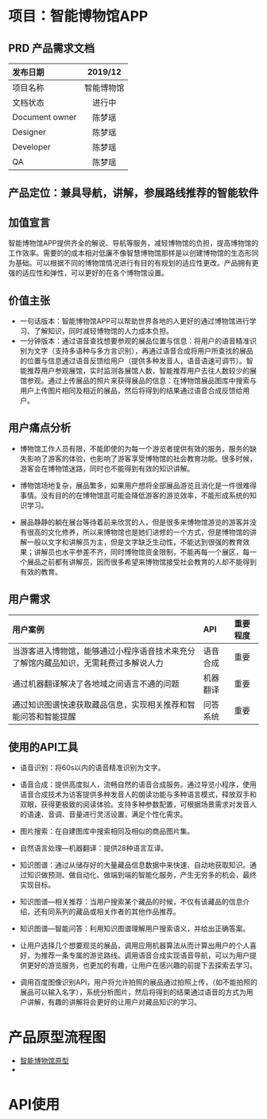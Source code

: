 # 项目：智能博物馆APP
## PRD 产品需求文档

|发布日期|2019/12|
|:-|:-:|
|项目名称|智能博物馆|
|文档状态|进行中|
|Document owner|陈梦瑶|
|Designer|陈梦瑶|
|Developer|陈梦瑶|
|QA|陈梦瑶|



## 产品定位：兼具导航，讲解，参展路线推荐的智能软件

## 加值宣言
智能博物馆APP提供齐全的解说、导航等服务，减轻博物馆的负担，提高博物馆的工作效率。需要的的成本相对低廉不像智慧博物馆那样是以创建博物馆的生态形同为基础。可以根据不同的博物馆情况进行有目的有规划的适应性更改。产品拥有更强的适应性和弹性，可以更好的在各个博物馆设置。

## 价值主张
- 一句话版本：智能博物馆APP可以帮助世界各地的人更好的通过博物馆进行学习、了解知识，同时减轻博物馆的人力成本负担。
- 一分钟版本：通过语音查找想要参观的展品位置与信息：将用户的语音精准识别为文字（支持多语种与多方言识别），再通过语音合成将用户所查找的展品的位置与信息通过语音反馈给用户（提供多种发音人，语音语速可调节）。智能推荐用户参观展馆，实时监测各展馆人数，智能推荐用户去往人数较少的展馆参观。通过上传展品的照片来获得展品的信息：在博物馆展品图库中搜索与用户上传图片相同及相近的展品，然后将得到的结果通过语音合成反馈给用户。


## 用户痛点分析
- 博物馆工作人员有限，不能即使的为每一个游览者提供有效的服务，服务的缺失影响了游客的体验，也影响了游客享受博物馆的社会教育功能。很多时候，游客会在博物馆迷路，同时也不能得到有效的知识讲解。
 
- 博物馆场地复杂，展品繁多，如果用户想将全部展品游览且消化是一件很难得事情。没有目的的在博物馆逛可能会降低游客的游览效率，不能形成系统的知识学习。
 
- 展品静静的躺在展台等待着前来欣赏的人，但是很多来博物馆游览的游客并没有很高的文化修养，所以来博物馆也是她们进修的一个方式，但是博物馆的讲解一般以文字和讲解员为主，但是文字缺乏生动性，不能达到很强的教育效果；讲解员也水平参差不齐，同时博物馆资金限制，不能再每一个展区，每一个展品之前都有讲解员，因而很多希望来博物馆接受社会教育的人却不能得到有效的教育。


## 用户需求
|用户案例|API|重要程度|
|:-|:-|:-|
|当游客进入博物馆，能够通过小程序语音技术来充分了解馆内藏品知识，无需耗费过多解说人力|语音合成|重要|
|通过机器翻译解决了各地域之间语言不通的问题|机器翻译|重要|
|通过知识图谱快速获取藏品信息，实现相关推荐和智能问答和智能提醒|问答系统|重要|


## 使用的API工具
- 语音识别：将60s以内的语音精准识别为文字。
- 语音合成：提供高度拟人，流畅自然的语音合成服务。通过导览小程序，使用语音合成技术为访客提供多种发音人的朗读功能与多种语言模式，释放双手和双眼，获得更极致的阅读体验。支持多种参数配置，可根据场景需求对发音人的语速、音调、音量进行灵活设置，满足个性化需求。
- 图片搜索：在自建图库中搜索相同及相似的商品图片集。
- 自然语言处理—机器翻译：提供28种语言互译。
- 知识图谱：通过从储存好的大量藏品信息数据中来快速、自动地获取知识。通过知识做预测、做自动化、做端到端的智能化服务，产生无穷多的机会，最终实现目标。
- 知识图谱—相关推荐：当用户搜索某个藏品的时候，不仅有该藏品的信息介绍，还有同系列的藏品或相关作者的其他作品推荐。
- 知识图谱—智能问答：利用知识图谱理解用户搜索语义，并给出正确答案。

- 让用户选择几个想要观览的展品，调用应用机器算法从而计算出用户的个人喜好，为推荐一条专属的游览路线。调用语音合成实现语音导航，可以为用户提供更好的游览服务，也更加的有趣，让用户在感兴趣的前提下去探索去学习。
 
- 调用百度图像识别API，用户将允许拍照的展品通过拍照上传，（如不能拍照的展品可以输入名字），系统分析图片，然后将得到的结果通过语音的方式为用户讲解，有趣的讲解将会更好的让用户对藏品知识的学习。
 





# 产品原型流程图
- [智能博物馆原型]()
- []()

# API使用
